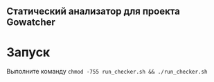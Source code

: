 ## Статический анализатор для проекта Gowatcher

# Запуск

Выполните команду `chmod -755 run_checker.sh && ./run_checker.sh`